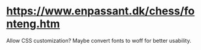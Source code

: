 # https://www.enpassant.dk/chess/fonteng.htm
Allow CSS customization?  Maybe convert fonts to woff for better usability.